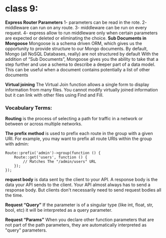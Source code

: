 # class 9:

**Express Router Parameters**
1- parameters can be read in the rote.
2- middleware can run on any route.
3- middleware can be run on every request.
4- express allow to run middleware only when certain parameters are expected or deleted or eliminating the choice.
**Sub Documents in Mongoose**
Mongoose is a schema driven ORM, which gives us the opportunity to provide structure to our Mongo documents. By default, Mongo (all NoSQL Databases, really) are not structured by default With the addition of “Sub Documents”, Mongoose gives you the ability to take that a step further and use a schema to describe a deeper part of a data model. This can be useful when a document contains potentially a list of other documents

**Virtual joining**
The Virtual Join function allows a single form to display information from many files. You cannot modify virtually joined information but it can link with other files using Find and Fill.

### Vocabulary Terms:

**Routing** is the process of selecting a path for traffic in a network or between or across multiple networks.

**The prefix method** is used to prefix each route in the group with a given URI. For example, you may want to prefix all route URIs within the group with admin:

```
Route::prefix('admin')->group(function () {
    Route::get('users', function () {
        // Matches The "/admin/users" URL
    });
});
```

**request body** is data sent by the client to your API. A response body is the data your API sends to the client. Your API almost always has to send a response body. But clients don't necessarily need to send request bodies all the time.

**Request “Query”** If the parameter is of a singular type (like int, float, str, bool, etc) it will be interpreted as a query parameter.

**Request “Params”** When you declare other function parameters that are not part of the path parameters, they are automatically interpreted as "query" parameters.
